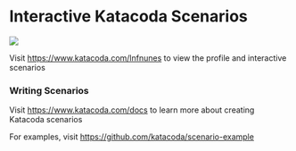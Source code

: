 # Interactive Katacoda Scenarios

[![](http://shields.katacoda.com/katacoda/lnfnunes/count.svg)](https://www.katacoda.com/lnfnunes "Get your profile on Katacoda.com")

Visit https://www.katacoda.com/lnfnunes to view the profile and interactive scenarios

### Writing Scenarios
Visit https://www.katacoda.com/docs to learn more about creating Katacoda scenarios

For examples, visit https://github.com/katacoda/scenario-example
